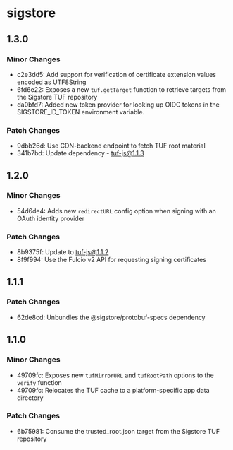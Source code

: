# sigstore

## 1.3.0

### Minor Changes

- c2e3dd5: Add support for verification of certificate extension values encoded as UTF8String
- 6fd6e22: Exposes a new `tuf.getTarget` function to retrieve targets from the Sigstore TUF repository
- da0bfd7: Added new token provider for looking up OIDC tokens in the SIGSTORE_ID_TOKEN environment variable.

### Patch Changes

- 9dbb26d: Use CDN-backend endpoint to fetch TUF root material
- 341b7bd: Update dependency - tuf-js@1.1.3

## 1.2.0

### Minor Changes

- 54d6de4: Adds new `redirectURL` config option when signing with an OAuth identity provider

### Patch Changes

- 8b9375f: Update to tuf-js@1.1.2
- 8f9f994: Use the Fulcio v2 API for requesting signing certificates

## 1.1.1

### Patch Changes

- 62de8cd: Unbundles the @sigstore/protobuf-specs dependency

## 1.1.0

### Minor Changes

- 49709fc: Exposes new `tufMirrorURL` and `tufRootPath` options to the `verify` function
- 49709fc: Relocates the TUF cache to a platform-specific app data directory

### Patch Changes

- 6b75981: Consume the trusted_root.json target from the Sigstore TUF repository
